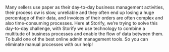 
Many sellers use paper as their day-to-day business management activities, their process 
ow is slow, unreliable and they often end up losing a huge percentage of their data, and 
invoices of their orders are often complex and also time-consuming processes.
Here at Storify, we’re trying to solve this day-to-day challenge, with Storify we use 
technology to combine a multitude of business processes and enable the flow of data 
between them. To build one of the best online admin management tools. So you can 
eliminate manual processes with our help! 
